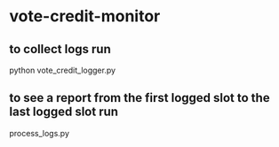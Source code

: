 # vote-credit-monitor

## to collect logs run 
python vote_credit_logger.py

## to see a report from the first logged slot to the last logged slot run
process_logs.py
